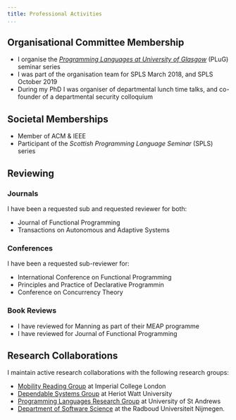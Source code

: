 ```yaml
---
title: Professional Activities
...
```



## Organisational Committee Membership

+ I organise the [*Programming Languages at University of Glasgow*](http://www.dcs.gla.ac.uk/plug/) (PLuG) seminar series
+ I was part of the organisation team for SPLS March 2018, and SPLS October 2019
+ During my PhD I was organiser of departmental lunch time talks, and co-founder of a departmental security colloquium


## Societal Memberships

+ Member of ACM & IEEE
+ Participant of the *Scottish Programming Language Seminar* (SPLS) series

## Reviewing

### Journals

I have been a requested sub and requested reviewer for both:

+ Journal of Functional Programming
+ Transactions on Autonomous and Adaptive Systems

### Conferences

I have been a requested sub-reviewer for:

+ International Conference on Functional Programming
+ Principles and Practice of Declarative Programmin
+ Conference on Concurrency Theory

### Book Reviews

+ I have reviewed for Manning as part of their MEAP programme
+ I have reviewed for Journal of Functional Programming

##  Research Collaborations

I maintain active research collaborations with the following research groups:

+ [Mobility Reading Group](http://mrg.doc.ic.ac.uk/) at Imperial College London
+ [Dependable Systems Group](http://www.macs.hw.ac.uk/~dsg/) at Heriot Watt University
+ [Programming Languages Research Group](https://plrg.cs.st-andrews.ac.uk) at University of St Andrews
+ [Department of Software Science](https://www.sws.cs.ru.nl/) at the Radboud Universiteit Nijmegen.
